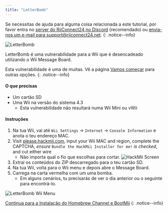 ```yaml
---
title: "LetterBomb"
---
```


Se necessitas de ajuda para alguma coisa relacionada a este tutorial, por favor entra no [server do RiiConnect24 no Discord](https://discord.gg/b4Y7jfD) (recomendado) ou [envia-nos um e-mail para support@riiconnect24.net](mailto:support@riiconnect24.net).
{: .notice--info}

![LetterBomb](/images/letterbomb.png)

LetterBomb é uma vulnerabilidade para a Wii que é desencadeado utilizando o Wii Message Board.

Esta vulnerabilidade é uma de muitas. Vê a página [Vamos começar](/get-started) para outras opções.
{: .notice--info}

#### O que precisas
- Um cartão SD
- Uma Wii na versão do sistema 4.3
   - Esta vulnerabilidade não resultará numa Wii Mini ou vWii

#### Instruções

1. Na tua Wii, vai até `Wii Settings` -> `Internet` -> `Console Information` e anota o teu endereço MAC.
2. Visit [please.hackmii.com](https://please.hackmii.com), input your Wii MAC and region, complete the CAPTCHA, *ensure* `Bundle the HackMii Installer for me!` *is checked*, and cut either wire
   - Não importa qual o fio que escolhas para cortar. ![HackMii Screen](/images/Wii/LetterBomb-PC.png)
3. Extrai os conteúdos do ZIP descarregado para o teu cartão SD.
4. Na tua Wii, volta para o Wii menu e depois abre o Message Board.
5. Carrega na carta vermelha com um uma bomba.
   - Em alguns cenários, tu precisarás de ver o dia anterior ou o seguinte para encontrá-lo.

![LetterBomb Wii Menu](/images/Wii/LetterBomb-Wii.png)

[Continua para a Instalação do Homebrew Channel e BootMii](hbc)
{: .notice--info}
